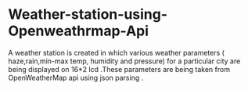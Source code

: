# Weather-station-using-Openweathrmap-Api
A weather station is created in which various weather parameters ( haze,rain,min-max temp, humidity and pressure) for a particular city are being displayed on 16*2 lcd .These parameters are being taken from OpenWeatherMap api using json parsing .
